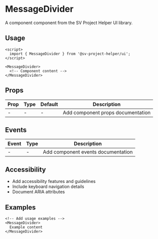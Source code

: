 # MessageDivider

A component component from the SV Project Helper UI library.

## Usage

```svelte
<script>
  import { MessageDivider } from '@sv-project-helper/ui';
</script>

<MessageDivider>
  <!-- Component content -->
</MessageDivider>
```

## Props

| Prop | Type | Default | Description |
|------|------|---------|-------------|
| - | - | - | Add component props documentation |

## Events

| Event | Type | Description |
|-------|------|-------------|
| - | - | Add component events documentation |

## Accessibility

- Add accessibility features and guidelines
- Include keyboard navigation details
- Document ARIA attributes

## Examples

```svelte
<!-- Add usage examples -->
<MessageDivider>
  Example content
</MessageDivider>
```